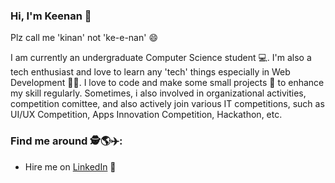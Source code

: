 ### Hi, I'm Keenan 👋 
Plz call me 'kinan' not 'ke-e-nan' 😄 

I am currently an undergraduate Computer Science student 💻. I'm also a tech enthusiast and love to learn any 'tech' things especially in Web Development 👨‍💻. I love to code and make some small projects 🤏 to enhance my skill regularly. Sometimes, i also involved in organizational activities, competition comittee, and also actively join various IT competitions, such as UI/UX Competition, Apps Innovation Competition, Hackathon, etc. 

### Find me around 🕵️🌎✈️:
<!--- - Chat me on <a href="https://www.instagram.com/mkeenanf/">Instagram</a> or <a href="https://twitter.com/m_keenan_f">Twitter</a> 🗣️ -->
- Hire me on <a href="https://www.linkedin.com/in/mkeenanf/">LinkedIn</a> 💼
<!--
**mkf450/mkf450** is a ✨ _special_ ✨ repository because its `README.md` (this file) appears on your GitHub profile.

Here are some ideas to get you started:

- 🔭 I’m currently working on ...
- 🌱 I’m currently learning ...
- 👯 I’m looking to collaborate on ...
- 🤔 I’m looking for help with ...
- 💬 Ask me about ...
- 📫 How to reach me: ...
- 😄 Pronouns: ...
- ⚡ Fun fact: ...
-->
